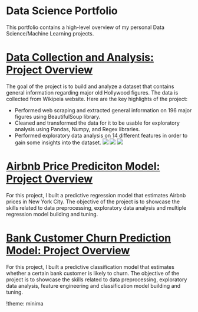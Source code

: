 # Data Science Portfolio
This portfolio contains a high-level overview of my personal Data Science/Machine Learning projects.

# [Data Collection and Analysis: Project Overview](https://github.com/dabykov/Projects/tree/main/project-1)
The goal of the project is to build and analyze a dataset that contains general information regarding major old Hollywood figures. The data is collected from Wikipeia website. Here are the key highlights of the project:

* Performed web scraping and extracted general information on 196 major figures using BeautifulSoup library.
* Cleaned and transformed the data for it to be usable for exploratory analysis using Pandas, Numpy, and Regex libraries. 
* Performed exploratory data analysis on 14 different features in order to gain some insights into the dataset.
![](https://github.com/dabykov/Data-Science-Portfolio/blob/main/images/countries.png)
![](https://github.com/dabykov/Data-Science-Portfolio/blob/main/images/decades.png)
![](https://github.com/dabykov/Data-Science-Portfolio/blob/main/images/occupations.png)


# [Airbnb Price Prediciton Model: Project Overview](https://github.com/dabykov/Projects/tree/main/project-2)
For this project, I built a predictive regression model that estimates Airbnb prices in New York City. The objective of the project is to showcase the skills related to data preprocessing, exploratory data analysis and multiple regression model building and tuning.




# [Bank Customer Churn Prediction Model: Project Overview](https://github.com/dabykov/Projects/tree/main/project-3)
For this project, I built a predictive classification model that estimates whether a certain bank customer is likely to churn. The objective of the project is to showcase the skills related to data preprocessing, exploratory data analysis, feature engineering and classification model building and tuning.

!theme: minima
